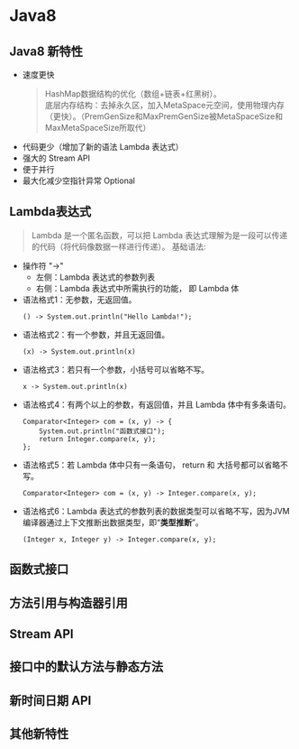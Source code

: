 
# Java8
## Java8 新特性
* 速度更快
    > HashMap数据结构的优化（数组+链表+红黑树）。<br>
    > 底层内存结构：去掉永久区，加入MetaSpace元空间，使用物理内存（更快）。（PremGenSize和MaxPremGenSize被MetaSpaceSize和MaxMetaSpaceSize所取代）
* 代码更少（增加了新的语法 Lambda 表达式）
* 强大的 Stream API
* 便于并行
* 最大化减少空指针异常 Optional

## Lambda表达式
> Lambda 是一个匿名函数，可以把 Lambda 表达式理解为是一段可以传递的代码（将代码像数据一样进行传递）。
基础语法:
* 操作符 "->"
    * 左侧：Lambda 表达式的参数列表
    * 右侧：Lambda 表达式中所需执行的功能， 即 Lambda 体
* 语法格式1：无参数，无返回值。
    ```
    () -> System.out.println("Hello Lambda!");
    ```
* 语法格式2：有一个参数，并且无返回值。
    ```
    (x) -> System.out.println(x)
    ```
* 语法格式3：若只有一个参数，小括号可以省略不写。
    ```
    x -> System.out.println(x)
    ```
* 语法格式4：有两个以上的参数，有返回值，并且 Lambda 体中有多条语句。
    ```
    Comparator<Integer> com = (x, y) -> {
        System.out.println("函数式接口");
        return Integer.compare(x, y);
    };
    ```
* 语法格式5：若 Lambda 体中只有一条语句， return 和 大括号都可以省略不写。
    ```
    Comparator<Integer> com = (x, y) -> Integer.compare(x, y);
    ```
* 语法格式6：Lambda 表达式的参数列表的数据类型可以省略不写，因为JVM编译器通过上下文推断出数据类型，即“**类型推断**”。
    ```
    (Integer x, Integer y) -> Integer.compare(x, y);
    ```

## 函数式接口
## 方法引用与构造器引用
## Stream API
## 接口中的默认方法与静态方法
## 新时间日期 API
## 其他新特性
